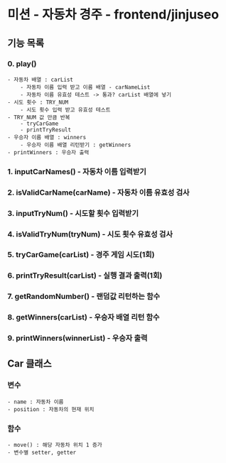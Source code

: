# 미션 - 자동차 경주 - frontend/jinjuseo

## 기능 목록

### 0. play()
    - 자동차 배열 : carList
        - 자동차 이름 입력 받고 이름 배열 - carNameList
        - 자동차 이름 유효성 테스트 -> 통과? carList 배열에 넣기
    - 시도 횟수 : TRY_NUM
        - 시도 횟수 입력 받고 유효성 테스트
    - TRY_NUM 값 만큼 반복
        - tryCarGame 
        - printTryResult
    - 우승자 이름 배열 : winners    
        - 우승자 이름 배열 리턴받기 : getWinners 
    - printWinners : 우승자 출력
### 1. inputCarNames() - 자동차 이름 입력받기
### 2. isValidCarName(carName) - 자동차 이름 유효성 검사
### 3. inputTryNum() - 시도할 횟수 입력받기
### 4. isValidTryNum(tryNum) - 시도 횟수 유효성 검사
### 5. tryCarGame(carList) - 경주 게임 시도(1회)
### 6. printTryResult(carList) - 실행 결과 출력(1회)
### 7. getRandomNumber() - 랜덤값 리턴하는 함수
### 8. getWinners(carList) - 우승자 배열 리턴 함수
### 9. printWinners(winnerList) - 우승자 출력

## Car 클래스 

### 변수
    - name : 자동차 이름
    - position : 자동차의 현재 위치
### 함수
    - move() : 해당 자동차 위치 1 증가
    - 변수별 setter, getter 

